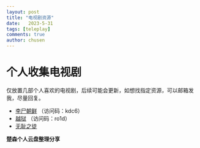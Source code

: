 ```yaml
---
layout: post
title: "电视剧资源"
date:   2023-5-31
tags: [teleplay]
comments: true
author: chusen
---
```


# 个人收集电视剧
仅放置几部个人喜欢的电视剧，后续可能会更新，如想找指定资源，可以邮箱发我，尽量回复。  

<!-- more -->




- [李尸朝鲜](https://cloud.189.cn/t/iIjIfuaYr6Zr)  （访问码：kdc6）
- [越狱](https://cloud.189.cn/t/e6rqmeyYZJ7n) （访问码：ro1d）
- [无耻之徒](https://www.aliyundrive.com/s/7U1JRFNWJ56) 


**楚森个人云盘整理分享**  

